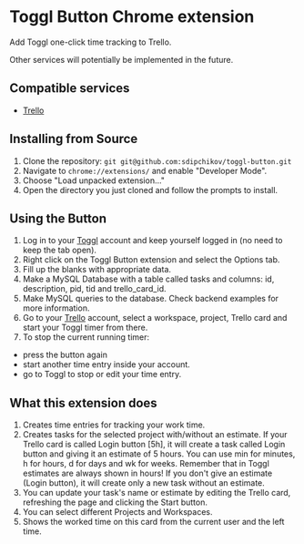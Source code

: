 # Toggl Button Chrome extension

Add Toggl one-click time tracking to Trello.

Other services will potentially be implemented in the future.

## Compatible services
  - [Trello][2]

## Installing from Source

1.  Clone the repository: `git git@github.com:sdipchikov/toggl-button.git`
2.  Navigate to `chrome://extensions/` and enable "Developer Mode".
3.  Choose "Load unpacked extension..."
4.  Open the directory you just cloned and follow the prompts to install.

## Using the Button
1.  Log in to your [Toggl][1] account and keep yourself logged in (no need to keep the tab open).
2. 	Right click on the Toggl Button extension and select the Options tab.
3.	Fill up the blanks with appropriate data.
4.	Make a MySQL Database with a table called tasks and columns: id, description, pid, tid and trello_card_id.
5.	Make MySQL queries to the database. Check backend examples for more information.
6.  Go to your [Trello][2] account, select a workspace, project, Trello card and start your Toggl timer from there.
7.  To stop the current running timer:
  - press the button again
  - start another time entry inside your account.
  - go to Toggl to stop or edit your time entry.

## What this extension does
1. Creates time entries for tracking your work time.
2. Creates tasks for the selected project with/without an estimate. If your Trello card is called Login button [5h], it will create a task called Login button and giving it an estimate of 5 hours. You can use min for minutes, h for hours, d for days and wk for weeks. Remember that in Toggl estimates are always shown in hours! If you don't give an estimate (Login button), it will create only a new task without an estimate.
3. You can update your task's name or estimate by editing the Trello card, refreshing the page and clicking the Start button.
4. You can select different Projects and Workspaces.
5. Shows the worked time on this card from the current user and the left time.

[1]: https://www.toggl.com/
[2]: https://trello.com/

